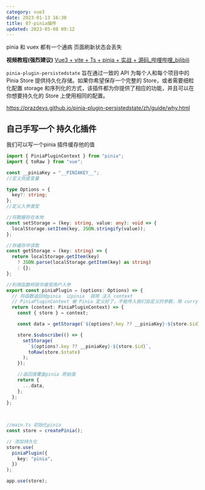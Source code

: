 ```yaml
---
category: vue3
date: 2023-01-13 16:30
title: 07-pinia插件
updated: 2023-05-08 09:12
---
```


pinia 和 vuex 都有一个通病 页面刷新状态会丢失


**视频教程(强烈建议)** [Vue3 + vite + Ts + pinia + 实战 + 源码_哔哩哔哩_bilibili](https://www.bilibili.com/video/BV1dS4y1y7vd?p=49 "Vue3 + vite + Ts + pinia + 实战 + 源码_哔哩哔哩_bilibili")


`pinia-plugin-persistedstate` 旨在通过一致的 API 为每个人和每个项目中的 Pinia Store 提供持久化存储。如果你希望保存一个完整的 Store，或者需要细粒化配置 storage 和序列化的方式，该插件都为你提供了相应的功能，并且可以在你想要持久化的 Store 上使用相同的配置。

https://prazdevs.github.io/pinia-plugin-persistedstate/zh/guide/why.html

## 自己手写一个 持久化插件

我们可以写一个pinia 插件缓存他的值


```ts
import { PiniaPluginContext } from "pinia";
import { toRaw } from "vue";

const __piniaKey = "__PINIAKEY__";
//定义兜底变量

type Options = {
  key?: string;
};
//定义入参类型

//将数据存在本地
const setStorage = (key: string, value: any): void => {
  localStorage.setItem(key, JSON.stringify(value));
};

//存缓存中读取
const getStorage = (key: string) => {
  return localStorage.getItem(key)
    ? JSON.parse(localStorage.getItem(key) as string)
    : {};
};

//利用函数柯丽华接受用户入参
export const piniaPlugin = (options: Options) => {
  // 将函数返回给pinia  让pinia  调用 注入 context
  // PiniaPluginContext 被 Pinia 定义好了，不能传入我们自定义的参数，用 curry 解决
  return (context: PiniaPluginContext) => {
    const { store } = context;

    const data = getStorage(`${options?.key ?? __piniaKey}-${store.$id}`);

    store.$subscribe(() => {
      setStorage(
        `${options?.key ?? __piniaKey}-${store.$id}`,
        toRaw(store.$state)
      );
    });

    //返回值覆盖pinia 原始值
    return {
      ...data,
    };
  };
};

 
 
//main.ts 初始化pinia
const store = createPinia();

// 添加持久化
store.use(
  piniaPlugin({
    key: "pinia",
  })
);

app.use(store);
```
